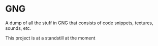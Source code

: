 GNG
===

A dump of all the stuff in GNG that consists of code snippets, textures, sounds, etc.

This project is at a standstill at the moment
